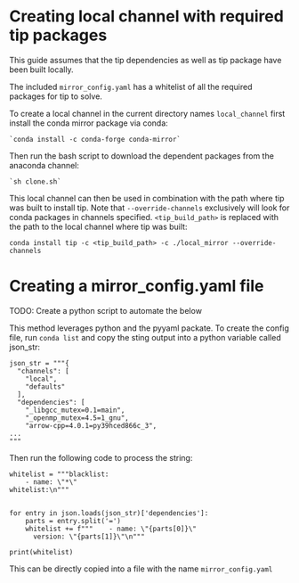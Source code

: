 # Creating local channel with required tip packages
This guide assumes that the tip dependencies as well as tip package
have been built locally.

The included `mirror_config.yaml` has a whitelist of all the required packages for tip to solve. 

To create a local channel in the current directory names `local_channel` first install the conda mirror package via conda:

	`conda install -c conda-forge conda-mirror`

Then run the bash script to download the dependent packages from the anaconda channel:

	`sh clone.sh`
	
This local channel can then be used in combination with the path where tip was built to install tip. Note that `--override-channels` exclusively will look for conda packages in channels specified. `<tip_build_path>` is replaced with the path to the local channel where tip was built:

	conda install tip -c <tip_build_path> -c ./local_mirror --override-channels
	

# Creating a mirror_config.yaml file

TODO: Create a python script to automate the below

This method leverages python and the pyyaml packate. To create the
config file, run `conda list` and copy the sting output into a python
variable called json_str:

```
json_str = """{
  "channels": [
    "local",
    "defaults"
  ],
  "dependencies": [
    "_libgcc_mutex=0.1=main",
    "_openmp_mutex=4.5=1_gnu",
    "arrow-cpp=4.0.1=py39hced866c_3",
...
"""
```

Then run the following code to process the string:

```
whitelist = """blacklist:
    - name: \"*\"
whitelist:\n"""


for entry in json.loads(json_str)['dependencies']:
    parts = entry.split('=')
    whitelist += f"""    - name: \"{parts[0]}\"
      version: \"{parts[1]}\"\n"""
	  
print(whitelist)
```

This can be directly copied into a file with the name `mirror_config.yaml`
